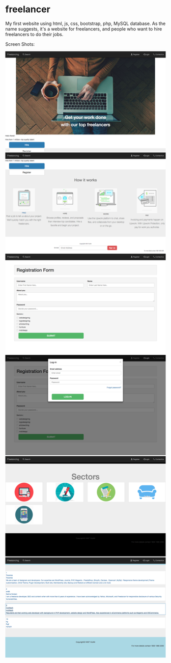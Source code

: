 # freelancer
My first website using html, js, css, bootstrap, php, MySQL database. 
As the name suggests, it's a website for freelancers, and people who want to hire freelancers to do their jobs.

Screen Shots:

![alt text](screenshots/ScreenShot2016-12-11at2.28.08PM.png "Index page ")
![alt text](screenshots/ScreenShot2016-12-11at2.28.22PM.png "Index page ")
![alt text](screenshots/ScreenShot2016-12-11at2.28.34PM.png "Index page ")
![alt text](screenshots/ScreenShot2016-12-11at2.28.49PM.png "Index page ")
![alt text](screenshots/ScreenShot2016-12-11at2.29.04PM.png "Index page ")
![alt text](screenshots/ScreenShot2016-12-11at2.29.11PM.png "Index page ")
